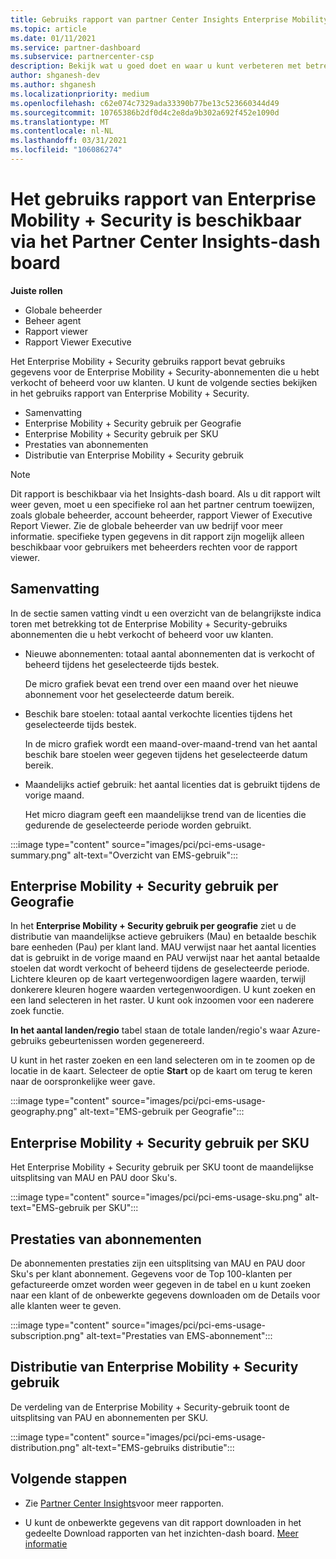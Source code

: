 ```yaml
---
title: Gebruiks rapport van partner Center Insights Enterprise Mobility + Security
ms.topic: article
ms.date: 01/11/2021
ms.service: partner-dashboard
ms.subservice: partnercenter-csp
description: Bekijk wat u goed doet en waar u kunt verbeteren met betrekking tot het gebruik van Enterprise Mobility + Security-abonnementen die u verkoopt of beheert voor uw klanten.
author: shganesh-dev
ms.author: shganesh
ms.localizationpriority: medium
ms.openlocfilehash: c62e074c7329ada33390b77be13c523660344d49
ms.sourcegitcommit: 10765386b2df0d4c2e8da9b302a692f452e1090d
ms.translationtype: MT
ms.contentlocale: nl-NL
ms.lasthandoff: 03/31/2021
ms.locfileid: "106086274"
---
```

# <a name="enterprise-mobility--security-usage-report-available-from-the-partner-center-insights-dashboard"></a>Het gebruiks rapport van Enterprise Mobility + Security is beschikbaar via het Partner Center Insights-dash board

**Juiste rollen**

- Globale beheerder
- Beheer agent
- Rapport viewer
- Rapport Viewer Executive

Het Enterprise Mobility + Security gebruiks rapport bevat gebruiks gegevens voor de Enterprise Mobility + Security-abonnementen die u hebt verkocht of beheerd voor uw klanten. U kunt de volgende secties bekijken in het gebruiks rapport van Enterprise Mobility + Security.

- Samenvatting
- Enterprise Mobility + Security gebruik per Geografie
- Enterprise Mobility + Security gebruik per SKU
- Prestaties van abonnementen
- Distributie van Enterprise Mobility + Security gebruik

 > [!NOTE]
 > Dit rapport is beschikbaar via het Insights-dash board. Als u dit rapport wilt weer geven, moet u een specifieke rol aan het partner centrum toewijzen, zoals globale beheerder, account beheerder, rapport Viewer of Executive Report Viewer. Zie de globale beheerder van uw bedrijf voor meer informatie. specifieke typen gegevens in dit rapport zijn mogelijk alleen beschikbaar voor gebruikers met beheerders rechten voor de rapport viewer.

## <a name="summary"></a>Samenvatting

In de sectie samen vatting vindt u een overzicht van de belangrijkste indica toren met betrekking tot de Enterprise Mobility + Security-gebruiks abonnementen die u hebt verkocht of beheerd voor uw klanten. 

- Nieuwe abonnementen: totaal aantal abonnementen dat is verkocht of beheerd tijdens het geselecteerde tijds bestek.

   De micro grafiek bevat een trend over een maand over het nieuwe abonnement voor het geselecteerde datum bereik.

- Beschik bare stoelen: totaal aantal verkochte licenties tijdens het geselecteerde tijds bestek.

   In de micro grafiek wordt een maand-over-maand-trend van het aantal beschik bare stoelen weer gegeven tijdens het geselecteerde datum bereik.

- Maandelijks actief gebruik: het aantal licenties dat is gebruikt tijdens de vorige maand.

   Het micro diagram geeft een maandelijkse trend van de licenties die gedurende de geselecteerde periode worden gebruikt.

:::image type="content" source="images/pci/pci-ems-usage-summary.png" alt-text="Overzicht van EMS-gebruik":::

## <a name="enterprise-mobility--security-usage-by-geography"></a>Enterprise Mobility + Security gebruik per Geografie

In het **Enterprise Mobility + Security gebruik per geografie** ziet u de distributie van maandelijkse actieve gebruikers (Mau) en betaalde beschik bare eenheden (Pau) per klant land. MAU verwijst naar het aantal licenties dat is gebruikt in de vorige maand en PAU verwijst naar het aantal betaalde stoelen dat wordt verkocht of beheerd tijdens de geselecteerde periode. Lichtere kleuren op de kaart vertegenwoordigen lagere waarden, terwijl donkerere kleuren hogere waarden vertegenwoordigen. U kunt zoeken en een land selecteren in het raster. U kunt ook inzoomen voor een naderere zoek functie.

**In het aantal landen/regio** tabel staan de totale landen/regio's waar Azure-gebruiks gebeurtenissen worden gegenereerd.

U kunt in het raster zoeken en een land selecteren om in te zoomen op de locatie in de kaart. Selecteer de optie **Start** op de kaart om terug te keren naar de oorspronkelijke weer gave.

:::image type="content" source="images/pci/pci-ems-usage-geography.png" alt-text="EMS-gebruik per Geografie":::

## <a name="enterprise-mobility--security-usage-by-sku"></a>Enterprise Mobility + Security gebruik per SKU

Het Enterprise Mobility + Security gebruik per SKU toont de maandelijkse uitsplitsing van MAU en PAU door Sku's.

:::image type="content" source="images/pci/pci-ems-usage-sku.png" alt-text="EMS-gebruik per SKU":::

## <a name="subscriptions-performance"></a>Prestaties van abonnementen

De abonnementen prestaties zijn een uitsplitsing van MAU en PAU door Sku's per klant abonnement. Gegevens voor de Top 100-klanten per gefactureerde omzet worden weer gegeven in de tabel en u kunt zoeken naar een klant of de onbewerkte gegevens downloaden om de Details voor alle klanten weer te geven.

:::image type="content" source="images/pci/pci-ems-usage-subscription.png" alt-text="Prestaties van EMS-abonnement":::

## <a name="enterprise-mobility--security-usage-distribution"></a>Distributie van Enterprise Mobility + Security gebruik

De verdeling van de Enterprise Mobility + Security-gebruik toont de uitsplitsing van PAU en abonnementen per SKU.

:::image type="content" source="images/pci/pci-ems-usage-distribution.png" alt-text="EMS-gebruiks distributie":::

## <a name="next-steps"></a>Volgende stappen

- Zie [Partner Center Insights](partner-center-insights.md)voor meer rapporten.

- U kunt de onbewerkte gegevens van dit rapport downloaden in het gedeelte Download rapporten van het inzichten-dash board. [Meer informatie](pci-download-reports.md) 
